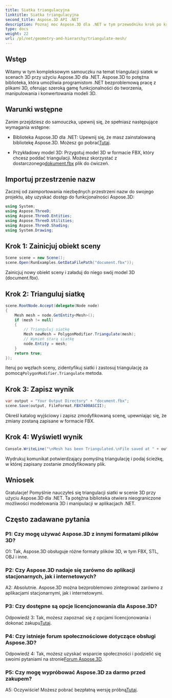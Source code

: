 ```yaml
---
title: Siatka triangulacyjna
linktitle: Siatka triangulacyjna
second_title: Aspose.3D API .NET
description: Poznaj moc Aspose.3D dla .NET w tym przewodniku krok po kroku. Dowiedz się, jak bez wysiłku triangulować siatki 3D w celu lepszego modelowania.
type: docs
weight: 22
url: /pl/net/geometry-and-hierarchy/triangulate-mesh/
---
```

## Wstęp

Witamy w tym kompleksowym samouczku na temat triangulacji siatek w scenach 3D przy użyciu Aspose.3D dla .NET. Aspose.3D to potężna biblioteka, która umożliwia programistom .NET bezproblemową pracę z plikami 3D, oferując szeroką gamę funkcjonalności do tworzenia, manipulowania i konwertowania modeli 3D.

## Warunki wstępne

Zanim przejdziesz do samouczka, upewnij się, że spełniasz następujące wymagania wstępne:

- Biblioteka Aspose.3D dla .NET: Upewnij się, że masz zainstalowaną bibliotekę Aspose.3D. Możesz go pobrać[Tutaj](https://releases.aspose.com/3d/net/).

-  Przykładowy model 3D: Przygotuj model 3D w formacie FBX, który chcesz poddać triangulacji. Możesz skorzystać z dostarczonego[dokument.fbx](https://reference.aspose.com/3d/net/) plik do ćwiczeń.

## Importuj przestrzenie nazw

Zacznij od zaimportowania niezbędnych przestrzeni nazw do swojego projektu, aby uzyskać dostęp do funkcjonalności Aspose.3D:

```csharp
using System;
using Aspose.ThreeD;
using Aspose.ThreeD.Entities;
using Aspose.ThreeD.Utilities;
using Aspose.ThreeD.Shading;
using System.Drawing;
```

## Krok 1: Zainicjuj obiekt sceny

```csharp
Scene scene = new Scene();
scene.Open(RunExamples.GetDataFilePath("document.fbx"));
```

Zainicjuj nowy obiekt sceny i załaduj do niego swój model 3D (document.fbx).

## Krok 2: Trianguluj siatkę

```csharp
scene.RootNode.Accept(delegate(Node node)
{
    Mesh mesh = node.GetEntity<Mesh>();
    if (mesh != null)
    {
        // Trianguluj siatkę
        Mesh newMesh = PolygonModifier.Triangulate(mesh);
        // Wymień starą siatkę
        node.Entity = mesh;
    }
    return true;
});
```

 Iteruj po węzłach sceny, zidentyfikuj siatki i zastosuj triangulację za pomocą`PolygonModifier.Triangulate` metoda.

## Krok 3: Zapisz wynik

```csharp
var output = "Your Output Directory" + "document.fbx";
scene.Save(output, FileFormat.FBX7400ASCII);
```

Określ katalog wyjściowy i zapisz zmodyfikowaną scenę, upewniając się, że zmiany zostaną zapisane w formacie FBX.

## Krok 4: Wyświetl wynik

```csharp
Console.WriteLine("\nMesh has been Triangulated.\nFile saved at " + output);
```

Wydrukuj komunikat potwierdzający pomyślną triangulację i podaj ścieżkę, w której zapisany zostanie zmodyfikowany plik.

## Wniosek

Gratulacje! Pomyślnie nauczyłeś się triangulacji siatki w scenie 3D przy użyciu Aspose.3D dla .NET. Ta potężna biblioteka otwiera nieograniczone możliwości modelowania 3D i manipulacji w aplikacjach .NET.

## Często zadawane pytania

### P1: Czy mogę używać Aspose.3D z innymi formatami plików 3D?

O1: Tak, Aspose.3D obsługuje różne formaty plików 3D, w tym FBX, STL, OBJ i inne.

### P2: Czy Aspose.3D nadaje się zarówno do aplikacji stacjonarnych, jak i internetowych?

A2: Absolutnie. Aspose.3D można bezproblemowo zintegrować zarówno z aplikacjami stacjonarnymi, jak i internetowymi.

### P3: Czy dostępne są opcje licencjonowania dla Aspose.3D?

 Odpowiedź 3: Tak, możesz zapoznać się z opcjami licencjonowania i dokonać zakupu[Tutaj](https://purchase.aspose.com/buy).

### P4: Czy istnieje forum społecznościowe dotyczące obsługi Aspose.3D?

 Odpowiedź 4: Tak, możesz uzyskać wsparcie społeczności i podzielić się swoimi pytaniami na stronie[Forum Aspose.3D](https://forum.aspose.com/c/3d/18).

### P5: Czy mogę wypróbować Aspose.3D za darmo przed zakupem?

 A5: Oczywiście! Możesz pobrać bezpłatną wersję próbną[Tutaj](https://releases.aspose.com/).

